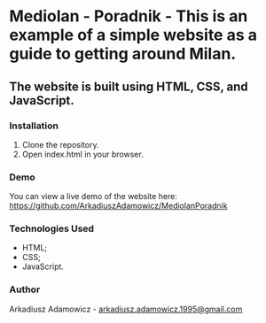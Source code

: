 # Mediolan - Poradnik - This is an example of a simple website as a guide to getting around Milan.

## The website is built using HTML, CSS, and JavaScript.

### Installation
1. Clone the repository.
2. Open index.html in your browser.

### Demo
You can view a live demo of the website here: https://github.com/ArkadiuszAdamowicz/MediolanPoradnik

### Technologies Used
- HTML;
- CSS;
- JavaScript.

### Author
Arkadiusz Adamowicz - arkadiusz.adamowicz.1995@gmail.com
